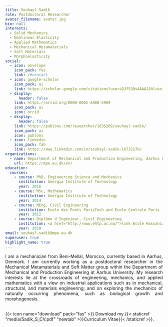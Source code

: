 ```yaml
---
title: Souhayl Sadik
role: Postdoctoral Researcher
avatar_filename: avatar.jpg
bio: null
interests:
  - Solid Mechanics
  - Nonlinear Elasticity
  - Applied Mathematics
  - Mechanical Metamaterials
  - Soft Materials
  - Morphoelasticity
social:
  - icon: envelope
    icon_pack: fas
    link: /#contact
  - icon: google-scholar
    icon_pack: ai
    link: https://scholar.google.com/citations?user=DJf53OsAAAAJ&hl=en
  - display:
      header: false
    link: https://orcid.org/0000-0002-4880-5989
    icon_pack: ai
    icon: orcid
  - display:
      header: false
    link: https://publons.com/researcher/1635269/souhayl-sadik/
    icon_pack: ai
    icon: publons
  - icon: linkedin
    icon_pack: fab
    link: https://www.linkedin.com/in/souhayl-sadik-1673217b/
organizations:
  - name: Department of Mechanical and Production Engineering, Aarhus University
    url: https://mpe.au.dk/en/
education:
  courses:
    - course: PhD, Engineering Science and Mechanics
      institution: Georgia Institute of Technology
      year: 2016
    - course: MSc, Mathematics
      institution: Georgia Institute of Technology
      year: 2014
    - course: MEng, Civil Engineering
      institution: Ecole des Ponts ParisTech and Ecole Centrale Paris
      year: 2012
    - course: Diplôme d'Ingénieur, Civil Engineering
      institution: <a href="http://www.ehtp.ac.ma/">link Ecole Hassania des Travaux Publics</a>
      year: 2010
email: souhayl.sadik@mpe.au.dk
superuser: true
highlight_name: true
---
```

<div style="text-align: justify">I am a mechanician from Beni-Mellal, Morocco, currently based in Aarhus, Denmark. I am currently working as a postdoctoral researcher in the Mechanical Metamaterials and Soft Matter group within the Department of Mechanical and Production Engineering at Aarhus University. My research interests lie at the crossroads of engineering, mechanics, and applied mathematics with a view on industrial applications such as in mechanical, structural, and materials engineering; and on exploring the mechanics of naturally occurring phenomena, such as biological growth and morphogenesis.</div></br>

{{< icon name="download" pack="fas" >}} Download my {{< staticref "media/Sadik_S_CV.pdf" "newtab" >}}Curriculum Vitae{{< /staticref >}}.